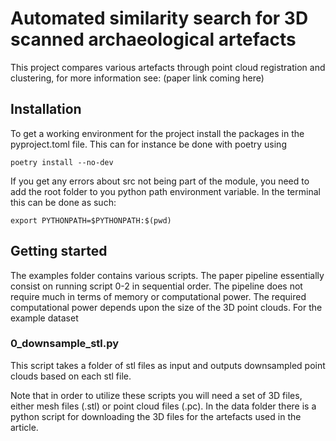 # Automated similarity search for 3D scanned archaeological artefacts

This project compares various artefacts through point cloud registration and clustering, for more information see: (paper link coming here) 


## Installation
To get a working environment for the project install the packages in the pyproject.toml file. This can for instance be done with poetry using
```shell
poetry install --no-dev
```

If you get any errors about src not being part of the module, you need to add the root folder to you python path environment variable.
In the terminal this can be done as such:
```shell
export PYTHONPATH=$PYTHONPATH:$(pwd)
```

## Getting started

The examples folder contains various scripts. The paper pipeline essentially consist on running script 0-2 in sequential order. 
The pipeline does not require much in terms of memory or computational power. The required computational power depends upon the size of the 3D point clouds. For the example dataset 


### 0_downsample_stl.py
This script takes a folder of stl files as input and outputs downsampled point clouds based on each stl file.


Note that in order to utilize these scripts you will need a set of 3D files, either mesh files (.stl) or point cloud files (.pc). In the data folder there is a python script for downloading the 3D files for the artefacts used in the article.

